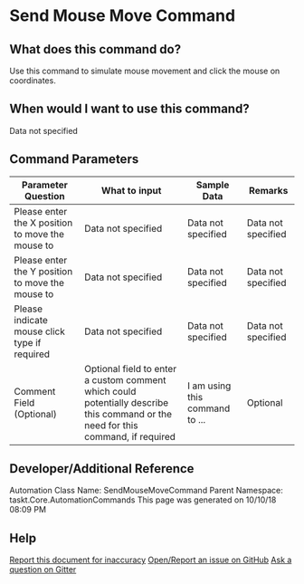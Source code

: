 <!--TITLE: Send Mouse Move Command -->
<!-- SUBTITLE: a command in the Input Commands group -->
# Send Mouse Move Command


## What does this command do?
Use this command to simulate mouse movement and click the mouse on coordinates.


## When would I want to use this command?
Data not specified


## Command Parameters
| Parameter Question   	| What to input  	|  Sample Data 	| Remarks  	|
| ---                    | ---               | ---           | ---       |
|Please enter the X position to move the mouse to|Data not specified|Data not specified|Data not specified|
|Please enter the Y position to move the mouse to|Data not specified|Data not specified|Data not specified|
|Please indicate mouse click type if required|Data not specified|Data not specified|Data not specified|
|Comment Field (Optional)|Optional field to enter a custom comment which could potentially describe this command or the need for this command, if required|I am using this command to ...|Optional|


## Developer/Additional Reference
Automation Class Name: SendMouseMoveCommand
Parent Namespace: taskt.Core.AutomationCommands
This page was generated on 10/10/18 08:09 PM


## Help
[Report this document for inaccuracy](/#)
[Open/Report an issue on GitHub](/#)
[Ask a question on Gitter](/#)

